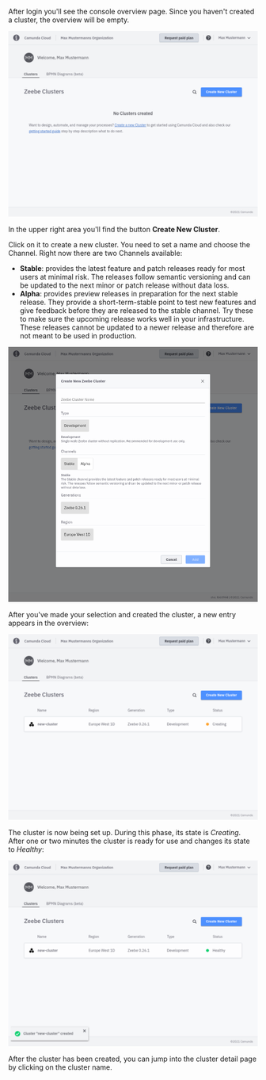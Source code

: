 ---
---

After login you'll see the console overview page. Since you haven't created a cluster, the overview will be empty.

![cluster-creating](./img/cluster-overview-empty.png)

In the upper right area you'll find the button **Create New Cluster**.

Click on it to create a new cluster. You need to set a name and choose the Channel. Right now there are two Channels available:

- **Stable**: provides the latest feature and patch releases ready for most users at minimal risk. The releases follow semantic versioning and can be updated to the next minor or patch release without data loss.
- **Alpha**: provides preview releases in preparation for the next stable release. They provide a short-term-stable point to test new features and give feedback before they are released to the stable channel. Try these to make sure the upcoming release works well in your infrastructure. These releases cannot be updated to a newer release and therefore are not meant to be used in production.

![cluster-creating-modal](./img/cluster-creating-modal.png)

After you've made your selection and created the cluster, a new entry appears in the overview:

![cluster-creating](./img/cluster-overview-new-cluster-creating.png)

The cluster is now being set up. During this phase, its state is _Creating_. After one or two minutes the cluster is ready for use and changes its state to _Healthy_:

![cluster-healthy](./img/cluster-overview-new-cluster-healthy.png)

After the cluster has been created, you can jump into the cluster detail page by clicking on the cluster name.
